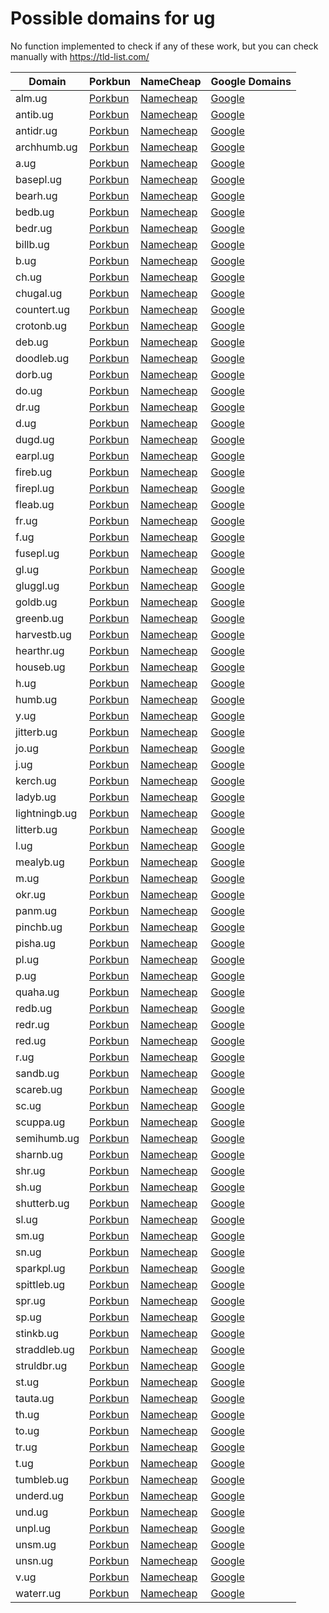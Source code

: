 # Possible domains for ug

No function implemented to check if any of these work, but you can check manually with https://tld-list.com/

| Domain | Porkbun | NameCheap | Google Domains |
|---|---|---|---|
| alm.ug | [Porkbun](https://porkbun.com/checkout/search?prb=e814663da1&tlds=&idnLanguage=&search=search&q=alm.ug) | [Namecheap](https://www.namecheap.com/domains/registration/results/?domain=alm.ug) | [Google](https://domains.google.com/registrar/search?searchTerm=alm.ug) |
| antib.ug | [Porkbun](https://porkbun.com/checkout/search?prb=e814663da1&tlds=&idnLanguage=&search=search&q=antib.ug) | [Namecheap](https://www.namecheap.com/domains/registration/results/?domain=antib.ug) | [Google](https://domains.google.com/registrar/search?searchTerm=antib.ug) |
| antidr.ug | [Porkbun](https://porkbun.com/checkout/search?prb=e814663da1&tlds=&idnLanguage=&search=search&q=antidr.ug) | [Namecheap](https://www.namecheap.com/domains/registration/results/?domain=antidr.ug) | [Google](https://domains.google.com/registrar/search?searchTerm=antidr.ug) |
| archhumb.ug | [Porkbun](https://porkbun.com/checkout/search?prb=e814663da1&tlds=&idnLanguage=&search=search&q=archhumb.ug) | [Namecheap](https://www.namecheap.com/domains/registration/results/?domain=archhumb.ug) | [Google](https://domains.google.com/registrar/search?searchTerm=archhumb.ug) |
| a.ug | [Porkbun](https://porkbun.com/checkout/search?prb=e814663da1&tlds=&idnLanguage=&search=search&q=a.ug) | [Namecheap](https://www.namecheap.com/domains/registration/results/?domain=a.ug) | [Google](https://domains.google.com/registrar/search?searchTerm=a.ug) |
| basepl.ug | [Porkbun](https://porkbun.com/checkout/search?prb=e814663da1&tlds=&idnLanguage=&search=search&q=basepl.ug) | [Namecheap](https://www.namecheap.com/domains/registration/results/?domain=basepl.ug) | [Google](https://domains.google.com/registrar/search?searchTerm=basepl.ug) |
| bearh.ug | [Porkbun](https://porkbun.com/checkout/search?prb=e814663da1&tlds=&idnLanguage=&search=search&q=bearh.ug) | [Namecheap](https://www.namecheap.com/domains/registration/results/?domain=bearh.ug) | [Google](https://domains.google.com/registrar/search?searchTerm=bearh.ug) |
| bedb.ug | [Porkbun](https://porkbun.com/checkout/search?prb=e814663da1&tlds=&idnLanguage=&search=search&q=bedb.ug) | [Namecheap](https://www.namecheap.com/domains/registration/results/?domain=bedb.ug) | [Google](https://domains.google.com/registrar/search?searchTerm=bedb.ug) |
| bedr.ug | [Porkbun](https://porkbun.com/checkout/search?prb=e814663da1&tlds=&idnLanguage=&search=search&q=bedr.ug) | [Namecheap](https://www.namecheap.com/domains/registration/results/?domain=bedr.ug) | [Google](https://domains.google.com/registrar/search?searchTerm=bedr.ug) |
| billb.ug | [Porkbun](https://porkbun.com/checkout/search?prb=e814663da1&tlds=&idnLanguage=&search=search&q=billb.ug) | [Namecheap](https://www.namecheap.com/domains/registration/results/?domain=billb.ug) | [Google](https://domains.google.com/registrar/search?searchTerm=billb.ug) |
| b.ug | [Porkbun](https://porkbun.com/checkout/search?prb=e814663da1&tlds=&idnLanguage=&search=search&q=b.ug) | [Namecheap](https://www.namecheap.com/domains/registration/results/?domain=b.ug) | [Google](https://domains.google.com/registrar/search?searchTerm=b.ug) |
| ch.ug | [Porkbun](https://porkbun.com/checkout/search?prb=e814663da1&tlds=&idnLanguage=&search=search&q=ch.ug) | [Namecheap](https://www.namecheap.com/domains/registration/results/?domain=ch.ug) | [Google](https://domains.google.com/registrar/search?searchTerm=ch.ug) |
| chugal.ug | [Porkbun](https://porkbun.com/checkout/search?prb=e814663da1&tlds=&idnLanguage=&search=search&q=chugal.ug) | [Namecheap](https://www.namecheap.com/domains/registration/results/?domain=chugal.ug) | [Google](https://domains.google.com/registrar/search?searchTerm=chugal.ug) |
| countert.ug | [Porkbun](https://porkbun.com/checkout/search?prb=e814663da1&tlds=&idnLanguage=&search=search&q=countert.ug) | [Namecheap](https://www.namecheap.com/domains/registration/results/?domain=countert.ug) | [Google](https://domains.google.com/registrar/search?searchTerm=countert.ug) |
| crotonb.ug | [Porkbun](https://porkbun.com/checkout/search?prb=e814663da1&tlds=&idnLanguage=&search=search&q=crotonb.ug) | [Namecheap](https://www.namecheap.com/domains/registration/results/?domain=crotonb.ug) | [Google](https://domains.google.com/registrar/search?searchTerm=crotonb.ug) |
| deb.ug | [Porkbun](https://porkbun.com/checkout/search?prb=e814663da1&tlds=&idnLanguage=&search=search&q=deb.ug) | [Namecheap](https://www.namecheap.com/domains/registration/results/?domain=deb.ug) | [Google](https://domains.google.com/registrar/search?searchTerm=deb.ug) |
| doodleb.ug | [Porkbun](https://porkbun.com/checkout/search?prb=e814663da1&tlds=&idnLanguage=&search=search&q=doodleb.ug) | [Namecheap](https://www.namecheap.com/domains/registration/results/?domain=doodleb.ug) | [Google](https://domains.google.com/registrar/search?searchTerm=doodleb.ug) |
| dorb.ug | [Porkbun](https://porkbun.com/checkout/search?prb=e814663da1&tlds=&idnLanguage=&search=search&q=dorb.ug) | [Namecheap](https://www.namecheap.com/domains/registration/results/?domain=dorb.ug) | [Google](https://domains.google.com/registrar/search?searchTerm=dorb.ug) |
| do.ug | [Porkbun](https://porkbun.com/checkout/search?prb=e814663da1&tlds=&idnLanguage=&search=search&q=do.ug) | [Namecheap](https://www.namecheap.com/domains/registration/results/?domain=do.ug) | [Google](https://domains.google.com/registrar/search?searchTerm=do.ug) |
| dr.ug | [Porkbun](https://porkbun.com/checkout/search?prb=e814663da1&tlds=&idnLanguage=&search=search&q=dr.ug) | [Namecheap](https://www.namecheap.com/domains/registration/results/?domain=dr.ug) | [Google](https://domains.google.com/registrar/search?searchTerm=dr.ug) |
| d.ug | [Porkbun](https://porkbun.com/checkout/search?prb=e814663da1&tlds=&idnLanguage=&search=search&q=d.ug) | [Namecheap](https://www.namecheap.com/domains/registration/results/?domain=d.ug) | [Google](https://domains.google.com/registrar/search?searchTerm=d.ug) |
| dugd.ug | [Porkbun](https://porkbun.com/checkout/search?prb=e814663da1&tlds=&idnLanguage=&search=search&q=dugd.ug) | [Namecheap](https://www.namecheap.com/domains/registration/results/?domain=dugd.ug) | [Google](https://domains.google.com/registrar/search?searchTerm=dugd.ug) |
| earpl.ug | [Porkbun](https://porkbun.com/checkout/search?prb=e814663da1&tlds=&idnLanguage=&search=search&q=earpl.ug) | [Namecheap](https://www.namecheap.com/domains/registration/results/?domain=earpl.ug) | [Google](https://domains.google.com/registrar/search?searchTerm=earpl.ug) |
| fireb.ug | [Porkbun](https://porkbun.com/checkout/search?prb=e814663da1&tlds=&idnLanguage=&search=search&q=fireb.ug) | [Namecheap](https://www.namecheap.com/domains/registration/results/?domain=fireb.ug) | [Google](https://domains.google.com/registrar/search?searchTerm=fireb.ug) |
| firepl.ug | [Porkbun](https://porkbun.com/checkout/search?prb=e814663da1&tlds=&idnLanguage=&search=search&q=firepl.ug) | [Namecheap](https://www.namecheap.com/domains/registration/results/?domain=firepl.ug) | [Google](https://domains.google.com/registrar/search?searchTerm=firepl.ug) |
| fleab.ug | [Porkbun](https://porkbun.com/checkout/search?prb=e814663da1&tlds=&idnLanguage=&search=search&q=fleab.ug) | [Namecheap](https://www.namecheap.com/domains/registration/results/?domain=fleab.ug) | [Google](https://domains.google.com/registrar/search?searchTerm=fleab.ug) |
| fr.ug | [Porkbun](https://porkbun.com/checkout/search?prb=e814663da1&tlds=&idnLanguage=&search=search&q=fr.ug) | [Namecheap](https://www.namecheap.com/domains/registration/results/?domain=fr.ug) | [Google](https://domains.google.com/registrar/search?searchTerm=fr.ug) |
| f.ug | [Porkbun](https://porkbun.com/checkout/search?prb=e814663da1&tlds=&idnLanguage=&search=search&q=f.ug) | [Namecheap](https://www.namecheap.com/domains/registration/results/?domain=f.ug) | [Google](https://domains.google.com/registrar/search?searchTerm=f.ug) |
| fusepl.ug | [Porkbun](https://porkbun.com/checkout/search?prb=e814663da1&tlds=&idnLanguage=&search=search&q=fusepl.ug) | [Namecheap](https://www.namecheap.com/domains/registration/results/?domain=fusepl.ug) | [Google](https://domains.google.com/registrar/search?searchTerm=fusepl.ug) |
| gl.ug | [Porkbun](https://porkbun.com/checkout/search?prb=e814663da1&tlds=&idnLanguage=&search=search&q=gl.ug) | [Namecheap](https://www.namecheap.com/domains/registration/results/?domain=gl.ug) | [Google](https://domains.google.com/registrar/search?searchTerm=gl.ug) |
| gluggl.ug | [Porkbun](https://porkbun.com/checkout/search?prb=e814663da1&tlds=&idnLanguage=&search=search&q=gluggl.ug) | [Namecheap](https://www.namecheap.com/domains/registration/results/?domain=gluggl.ug) | [Google](https://domains.google.com/registrar/search?searchTerm=gluggl.ug) |
| goldb.ug | [Porkbun](https://porkbun.com/checkout/search?prb=e814663da1&tlds=&idnLanguage=&search=search&q=goldb.ug) | [Namecheap](https://www.namecheap.com/domains/registration/results/?domain=goldb.ug) | [Google](https://domains.google.com/registrar/search?searchTerm=goldb.ug) |
| greenb.ug | [Porkbun](https://porkbun.com/checkout/search?prb=e814663da1&tlds=&idnLanguage=&search=search&q=greenb.ug) | [Namecheap](https://www.namecheap.com/domains/registration/results/?domain=greenb.ug) | [Google](https://domains.google.com/registrar/search?searchTerm=greenb.ug) |
| harvestb.ug | [Porkbun](https://porkbun.com/checkout/search?prb=e814663da1&tlds=&idnLanguage=&search=search&q=harvestb.ug) | [Namecheap](https://www.namecheap.com/domains/registration/results/?domain=harvestb.ug) | [Google](https://domains.google.com/registrar/search?searchTerm=harvestb.ug) |
| hearthr.ug | [Porkbun](https://porkbun.com/checkout/search?prb=e814663da1&tlds=&idnLanguage=&search=search&q=hearthr.ug) | [Namecheap](https://www.namecheap.com/domains/registration/results/?domain=hearthr.ug) | [Google](https://domains.google.com/registrar/search?searchTerm=hearthr.ug) |
| houseb.ug | [Porkbun](https://porkbun.com/checkout/search?prb=e814663da1&tlds=&idnLanguage=&search=search&q=houseb.ug) | [Namecheap](https://www.namecheap.com/domains/registration/results/?domain=houseb.ug) | [Google](https://domains.google.com/registrar/search?searchTerm=houseb.ug) |
| h.ug | [Porkbun](https://porkbun.com/checkout/search?prb=e814663da1&tlds=&idnLanguage=&search=search&q=h.ug) | [Namecheap](https://www.namecheap.com/domains/registration/results/?domain=h.ug) | [Google](https://domains.google.com/registrar/search?searchTerm=h.ug) |
| humb.ug | [Porkbun](https://porkbun.com/checkout/search?prb=e814663da1&tlds=&idnLanguage=&search=search&q=humb.ug) | [Namecheap](https://www.namecheap.com/domains/registration/results/?domain=humb.ug) | [Google](https://domains.google.com/registrar/search?searchTerm=humb.ug) |
| y.ug | [Porkbun](https://porkbun.com/checkout/search?prb=e814663da1&tlds=&idnLanguage=&search=search&q=y.ug) | [Namecheap](https://www.namecheap.com/domains/registration/results/?domain=y.ug) | [Google](https://domains.google.com/registrar/search?searchTerm=y.ug) |
| jitterb.ug | [Porkbun](https://porkbun.com/checkout/search?prb=e814663da1&tlds=&idnLanguage=&search=search&q=jitterb.ug) | [Namecheap](https://www.namecheap.com/domains/registration/results/?domain=jitterb.ug) | [Google](https://domains.google.com/registrar/search?searchTerm=jitterb.ug) |
| jo.ug | [Porkbun](https://porkbun.com/checkout/search?prb=e814663da1&tlds=&idnLanguage=&search=search&q=jo.ug) | [Namecheap](https://www.namecheap.com/domains/registration/results/?domain=jo.ug) | [Google](https://domains.google.com/registrar/search?searchTerm=jo.ug) |
| j.ug | [Porkbun](https://porkbun.com/checkout/search?prb=e814663da1&tlds=&idnLanguage=&search=search&q=j.ug) | [Namecheap](https://www.namecheap.com/domains/registration/results/?domain=j.ug) | [Google](https://domains.google.com/registrar/search?searchTerm=j.ug) |
| kerch.ug | [Porkbun](https://porkbun.com/checkout/search?prb=e814663da1&tlds=&idnLanguage=&search=search&q=kerch.ug) | [Namecheap](https://www.namecheap.com/domains/registration/results/?domain=kerch.ug) | [Google](https://domains.google.com/registrar/search?searchTerm=kerch.ug) |
| ladyb.ug | [Porkbun](https://porkbun.com/checkout/search?prb=e814663da1&tlds=&idnLanguage=&search=search&q=ladyb.ug) | [Namecheap](https://www.namecheap.com/domains/registration/results/?domain=ladyb.ug) | [Google](https://domains.google.com/registrar/search?searchTerm=ladyb.ug) |
| lightningb.ug | [Porkbun](https://porkbun.com/checkout/search?prb=e814663da1&tlds=&idnLanguage=&search=search&q=lightningb.ug) | [Namecheap](https://www.namecheap.com/domains/registration/results/?domain=lightningb.ug) | [Google](https://domains.google.com/registrar/search?searchTerm=lightningb.ug) |
| litterb.ug | [Porkbun](https://porkbun.com/checkout/search?prb=e814663da1&tlds=&idnLanguage=&search=search&q=litterb.ug) | [Namecheap](https://www.namecheap.com/domains/registration/results/?domain=litterb.ug) | [Google](https://domains.google.com/registrar/search?searchTerm=litterb.ug) |
| l.ug | [Porkbun](https://porkbun.com/checkout/search?prb=e814663da1&tlds=&idnLanguage=&search=search&q=l.ug) | [Namecheap](https://www.namecheap.com/domains/registration/results/?domain=l.ug) | [Google](https://domains.google.com/registrar/search?searchTerm=l.ug) |
| mealyb.ug | [Porkbun](https://porkbun.com/checkout/search?prb=e814663da1&tlds=&idnLanguage=&search=search&q=mealyb.ug) | [Namecheap](https://www.namecheap.com/domains/registration/results/?domain=mealyb.ug) | [Google](https://domains.google.com/registrar/search?searchTerm=mealyb.ug) |
| m.ug | [Porkbun](https://porkbun.com/checkout/search?prb=e814663da1&tlds=&idnLanguage=&search=search&q=m.ug) | [Namecheap](https://www.namecheap.com/domains/registration/results/?domain=m.ug) | [Google](https://domains.google.com/registrar/search?searchTerm=m.ug) |
| okr.ug | [Porkbun](https://porkbun.com/checkout/search?prb=e814663da1&tlds=&idnLanguage=&search=search&q=okr.ug) | [Namecheap](https://www.namecheap.com/domains/registration/results/?domain=okr.ug) | [Google](https://domains.google.com/registrar/search?searchTerm=okr.ug) |
| panm.ug | [Porkbun](https://porkbun.com/checkout/search?prb=e814663da1&tlds=&idnLanguage=&search=search&q=panm.ug) | [Namecheap](https://www.namecheap.com/domains/registration/results/?domain=panm.ug) | [Google](https://domains.google.com/registrar/search?searchTerm=panm.ug) |
| pinchb.ug | [Porkbun](https://porkbun.com/checkout/search?prb=e814663da1&tlds=&idnLanguage=&search=search&q=pinchb.ug) | [Namecheap](https://www.namecheap.com/domains/registration/results/?domain=pinchb.ug) | [Google](https://domains.google.com/registrar/search?searchTerm=pinchb.ug) |
| pisha.ug | [Porkbun](https://porkbun.com/checkout/search?prb=e814663da1&tlds=&idnLanguage=&search=search&q=pisha.ug) | [Namecheap](https://www.namecheap.com/domains/registration/results/?domain=pisha.ug) | [Google](https://domains.google.com/registrar/search?searchTerm=pisha.ug) |
| pl.ug | [Porkbun](https://porkbun.com/checkout/search?prb=e814663da1&tlds=&idnLanguage=&search=search&q=pl.ug) | [Namecheap](https://www.namecheap.com/domains/registration/results/?domain=pl.ug) | [Google](https://domains.google.com/registrar/search?searchTerm=pl.ug) |
| p.ug | [Porkbun](https://porkbun.com/checkout/search?prb=e814663da1&tlds=&idnLanguage=&search=search&q=p.ug) | [Namecheap](https://www.namecheap.com/domains/registration/results/?domain=p.ug) | [Google](https://domains.google.com/registrar/search?searchTerm=p.ug) |
| quaha.ug | [Porkbun](https://porkbun.com/checkout/search?prb=e814663da1&tlds=&idnLanguage=&search=search&q=quaha.ug) | [Namecheap](https://www.namecheap.com/domains/registration/results/?domain=quaha.ug) | [Google](https://domains.google.com/registrar/search?searchTerm=quaha.ug) |
| redb.ug | [Porkbun](https://porkbun.com/checkout/search?prb=e814663da1&tlds=&idnLanguage=&search=search&q=redb.ug) | [Namecheap](https://www.namecheap.com/domains/registration/results/?domain=redb.ug) | [Google](https://domains.google.com/registrar/search?searchTerm=redb.ug) |
| redr.ug | [Porkbun](https://porkbun.com/checkout/search?prb=e814663da1&tlds=&idnLanguage=&search=search&q=redr.ug) | [Namecheap](https://www.namecheap.com/domains/registration/results/?domain=redr.ug) | [Google](https://domains.google.com/registrar/search?searchTerm=redr.ug) |
| red.ug | [Porkbun](https://porkbun.com/checkout/search?prb=e814663da1&tlds=&idnLanguage=&search=search&q=red.ug) | [Namecheap](https://www.namecheap.com/domains/registration/results/?domain=red.ug) | [Google](https://domains.google.com/registrar/search?searchTerm=red.ug) |
| r.ug | [Porkbun](https://porkbun.com/checkout/search?prb=e814663da1&tlds=&idnLanguage=&search=search&q=r.ug) | [Namecheap](https://www.namecheap.com/domains/registration/results/?domain=r.ug) | [Google](https://domains.google.com/registrar/search?searchTerm=r.ug) |
| sandb.ug | [Porkbun](https://porkbun.com/checkout/search?prb=e814663da1&tlds=&idnLanguage=&search=search&q=sandb.ug) | [Namecheap](https://www.namecheap.com/domains/registration/results/?domain=sandb.ug) | [Google](https://domains.google.com/registrar/search?searchTerm=sandb.ug) |
| scareb.ug | [Porkbun](https://porkbun.com/checkout/search?prb=e814663da1&tlds=&idnLanguage=&search=search&q=scareb.ug) | [Namecheap](https://www.namecheap.com/domains/registration/results/?domain=scareb.ug) | [Google](https://domains.google.com/registrar/search?searchTerm=scareb.ug) |
| sc.ug | [Porkbun](https://porkbun.com/checkout/search?prb=e814663da1&tlds=&idnLanguage=&search=search&q=sc.ug) | [Namecheap](https://www.namecheap.com/domains/registration/results/?domain=sc.ug) | [Google](https://domains.google.com/registrar/search?searchTerm=sc.ug) |
| scuppa.ug | [Porkbun](https://porkbun.com/checkout/search?prb=e814663da1&tlds=&idnLanguage=&search=search&q=scuppa.ug) | [Namecheap](https://www.namecheap.com/domains/registration/results/?domain=scuppa.ug) | [Google](https://domains.google.com/registrar/search?searchTerm=scuppa.ug) |
| semihumb.ug | [Porkbun](https://porkbun.com/checkout/search?prb=e814663da1&tlds=&idnLanguage=&search=search&q=semihumb.ug) | [Namecheap](https://www.namecheap.com/domains/registration/results/?domain=semihumb.ug) | [Google](https://domains.google.com/registrar/search?searchTerm=semihumb.ug) |
| sharnb.ug | [Porkbun](https://porkbun.com/checkout/search?prb=e814663da1&tlds=&idnLanguage=&search=search&q=sharnb.ug) | [Namecheap](https://www.namecheap.com/domains/registration/results/?domain=sharnb.ug) | [Google](https://domains.google.com/registrar/search?searchTerm=sharnb.ug) |
| shr.ug | [Porkbun](https://porkbun.com/checkout/search?prb=e814663da1&tlds=&idnLanguage=&search=search&q=shr.ug) | [Namecheap](https://www.namecheap.com/domains/registration/results/?domain=shr.ug) | [Google](https://domains.google.com/registrar/search?searchTerm=shr.ug) |
| sh.ug | [Porkbun](https://porkbun.com/checkout/search?prb=e814663da1&tlds=&idnLanguage=&search=search&q=sh.ug) | [Namecheap](https://www.namecheap.com/domains/registration/results/?domain=sh.ug) | [Google](https://domains.google.com/registrar/search?searchTerm=sh.ug) |
| shutterb.ug | [Porkbun](https://porkbun.com/checkout/search?prb=e814663da1&tlds=&idnLanguage=&search=search&q=shutterb.ug) | [Namecheap](https://www.namecheap.com/domains/registration/results/?domain=shutterb.ug) | [Google](https://domains.google.com/registrar/search?searchTerm=shutterb.ug) |
| sl.ug | [Porkbun](https://porkbun.com/checkout/search?prb=e814663da1&tlds=&idnLanguage=&search=search&q=sl.ug) | [Namecheap](https://www.namecheap.com/domains/registration/results/?domain=sl.ug) | [Google](https://domains.google.com/registrar/search?searchTerm=sl.ug) |
| sm.ug | [Porkbun](https://porkbun.com/checkout/search?prb=e814663da1&tlds=&idnLanguage=&search=search&q=sm.ug) | [Namecheap](https://www.namecheap.com/domains/registration/results/?domain=sm.ug) | [Google](https://domains.google.com/registrar/search?searchTerm=sm.ug) |
| sn.ug | [Porkbun](https://porkbun.com/checkout/search?prb=e814663da1&tlds=&idnLanguage=&search=search&q=sn.ug) | [Namecheap](https://www.namecheap.com/domains/registration/results/?domain=sn.ug) | [Google](https://domains.google.com/registrar/search?searchTerm=sn.ug) |
| sparkpl.ug | [Porkbun](https://porkbun.com/checkout/search?prb=e814663da1&tlds=&idnLanguage=&search=search&q=sparkpl.ug) | [Namecheap](https://www.namecheap.com/domains/registration/results/?domain=sparkpl.ug) | [Google](https://domains.google.com/registrar/search?searchTerm=sparkpl.ug) |
| spittleb.ug | [Porkbun](https://porkbun.com/checkout/search?prb=e814663da1&tlds=&idnLanguage=&search=search&q=spittleb.ug) | [Namecheap](https://www.namecheap.com/domains/registration/results/?domain=spittleb.ug) | [Google](https://domains.google.com/registrar/search?searchTerm=spittleb.ug) |
| spr.ug | [Porkbun](https://porkbun.com/checkout/search?prb=e814663da1&tlds=&idnLanguage=&search=search&q=spr.ug) | [Namecheap](https://www.namecheap.com/domains/registration/results/?domain=spr.ug) | [Google](https://domains.google.com/registrar/search?searchTerm=spr.ug) |
| sp.ug | [Porkbun](https://porkbun.com/checkout/search?prb=e814663da1&tlds=&idnLanguage=&search=search&q=sp.ug) | [Namecheap](https://www.namecheap.com/domains/registration/results/?domain=sp.ug) | [Google](https://domains.google.com/registrar/search?searchTerm=sp.ug) |
| stinkb.ug | [Porkbun](https://porkbun.com/checkout/search?prb=e814663da1&tlds=&idnLanguage=&search=search&q=stinkb.ug) | [Namecheap](https://www.namecheap.com/domains/registration/results/?domain=stinkb.ug) | [Google](https://domains.google.com/registrar/search?searchTerm=stinkb.ug) |
| straddleb.ug | [Porkbun](https://porkbun.com/checkout/search?prb=e814663da1&tlds=&idnLanguage=&search=search&q=straddleb.ug) | [Namecheap](https://www.namecheap.com/domains/registration/results/?domain=straddleb.ug) | [Google](https://domains.google.com/registrar/search?searchTerm=straddleb.ug) |
| struldbr.ug | [Porkbun](https://porkbun.com/checkout/search?prb=e814663da1&tlds=&idnLanguage=&search=search&q=struldbr.ug) | [Namecheap](https://www.namecheap.com/domains/registration/results/?domain=struldbr.ug) | [Google](https://domains.google.com/registrar/search?searchTerm=struldbr.ug) |
| st.ug | [Porkbun](https://porkbun.com/checkout/search?prb=e814663da1&tlds=&idnLanguage=&search=search&q=st.ug) | [Namecheap](https://www.namecheap.com/domains/registration/results/?domain=st.ug) | [Google](https://domains.google.com/registrar/search?searchTerm=st.ug) |
| tauta.ug | [Porkbun](https://porkbun.com/checkout/search?prb=e814663da1&tlds=&idnLanguage=&search=search&q=tauta.ug) | [Namecheap](https://www.namecheap.com/domains/registration/results/?domain=tauta.ug) | [Google](https://domains.google.com/registrar/search?searchTerm=tauta.ug) |
| th.ug | [Porkbun](https://porkbun.com/checkout/search?prb=e814663da1&tlds=&idnLanguage=&search=search&q=th.ug) | [Namecheap](https://www.namecheap.com/domains/registration/results/?domain=th.ug) | [Google](https://domains.google.com/registrar/search?searchTerm=th.ug) |
| to.ug | [Porkbun](https://porkbun.com/checkout/search?prb=e814663da1&tlds=&idnLanguage=&search=search&q=to.ug) | [Namecheap](https://www.namecheap.com/domains/registration/results/?domain=to.ug) | [Google](https://domains.google.com/registrar/search?searchTerm=to.ug) |
| tr.ug | [Porkbun](https://porkbun.com/checkout/search?prb=e814663da1&tlds=&idnLanguage=&search=search&q=tr.ug) | [Namecheap](https://www.namecheap.com/domains/registration/results/?domain=tr.ug) | [Google](https://domains.google.com/registrar/search?searchTerm=tr.ug) |
| t.ug | [Porkbun](https://porkbun.com/checkout/search?prb=e814663da1&tlds=&idnLanguage=&search=search&q=t.ug) | [Namecheap](https://www.namecheap.com/domains/registration/results/?domain=t.ug) | [Google](https://domains.google.com/registrar/search?searchTerm=t.ug) |
| tumbleb.ug | [Porkbun](https://porkbun.com/checkout/search?prb=e814663da1&tlds=&idnLanguage=&search=search&q=tumbleb.ug) | [Namecheap](https://www.namecheap.com/domains/registration/results/?domain=tumbleb.ug) | [Google](https://domains.google.com/registrar/search?searchTerm=tumbleb.ug) |
| underd.ug | [Porkbun](https://porkbun.com/checkout/search?prb=e814663da1&tlds=&idnLanguage=&search=search&q=underd.ug) | [Namecheap](https://www.namecheap.com/domains/registration/results/?domain=underd.ug) | [Google](https://domains.google.com/registrar/search?searchTerm=underd.ug) |
| und.ug | [Porkbun](https://porkbun.com/checkout/search?prb=e814663da1&tlds=&idnLanguage=&search=search&q=und.ug) | [Namecheap](https://www.namecheap.com/domains/registration/results/?domain=und.ug) | [Google](https://domains.google.com/registrar/search?searchTerm=und.ug) |
| unpl.ug | [Porkbun](https://porkbun.com/checkout/search?prb=e814663da1&tlds=&idnLanguage=&search=search&q=unpl.ug) | [Namecheap](https://www.namecheap.com/domains/registration/results/?domain=unpl.ug) | [Google](https://domains.google.com/registrar/search?searchTerm=unpl.ug) |
| unsm.ug | [Porkbun](https://porkbun.com/checkout/search?prb=e814663da1&tlds=&idnLanguage=&search=search&q=unsm.ug) | [Namecheap](https://www.namecheap.com/domains/registration/results/?domain=unsm.ug) | [Google](https://domains.google.com/registrar/search?searchTerm=unsm.ug) |
| unsn.ug | [Porkbun](https://porkbun.com/checkout/search?prb=e814663da1&tlds=&idnLanguage=&search=search&q=unsn.ug) | [Namecheap](https://www.namecheap.com/domains/registration/results/?domain=unsn.ug) | [Google](https://domains.google.com/registrar/search?searchTerm=unsn.ug) |
| v.ug | [Porkbun](https://porkbun.com/checkout/search?prb=e814663da1&tlds=&idnLanguage=&search=search&q=v.ug) | [Namecheap](https://www.namecheap.com/domains/registration/results/?domain=v.ug) | [Google](https://domains.google.com/registrar/search?searchTerm=v.ug) |
| waterr.ug | [Porkbun](https://porkbun.com/checkout/search?prb=e814663da1&tlds=&idnLanguage=&search=search&q=waterr.ug) | [Namecheap](https://www.namecheap.com/domains/registration/results/?domain=waterr.ug) | [Google](https://domains.google.com/registrar/search?searchTerm=waterr.ug) |
